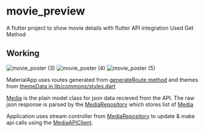 # movie_preview

A flutter project to show movie details with flutter API integration
Used Get Method



## Working
![movie_poster (3)](https://user-images.githubusercontent.com/71246954/170436418-9b067a10-ce14-4e72-b7a5-0044cb8c882a.jpeg)
![movie_poster (4)](https://user-images.githubusercontent.com/71246954/170436420-4207184a-c12a-4d1d-84c2-ba06f884346d.jpeg)
![movie_poster (5)](https://user-images.githubusercontent.com/71246954/170436422-cdceaf5a-2325-4062-8c45-f31505fbe68a.jpeg)


MaterialApp uses routes generated from [generateRoute method](https://github.com/Sonal-1601/movie_preview/blob/15ce35b88c96eb45ea6835ed00305246b7b3b3c1/lib/commons/routes.dart#L23) and themes from [themeData in lib/commons/styles.dart](https://github.com/Sonal-1601/movie_preview/blob/15ce35b88c96eb45ea6835ed00305246b7b3b3c1/lib/commons/styles.dart#L3)

[Media](https://github.com/Sonal-1601/movie_preview/blob/15ce35b88c96eb45ea6835ed00305246b7b3b3c1/lib/models/plain/media.dart#L10) is the plain model class for json data recieved from the API. The raw json response is parsed by the [MediaRepository](https://github.com//movie_preview/blob/master/lib/models/repository/media.dart) which stores list of [Media](https://github.com/Sonal-1601/movie_preview/blob/15ce35b88c96eb45ea6835ed00305246b7b3b3c1/lib/models/plain/media.dart#L10)

Application uses stream controller from [MediaRepository](https://github.com/Sonal-1601/movie_preview/blob/master/lib/models/repository/media.dart) to update & make api calls using the [MediaAPIClient](https://github.com/Sonal-1601/movie_preview/blob/master/lib/api/client.dart).
